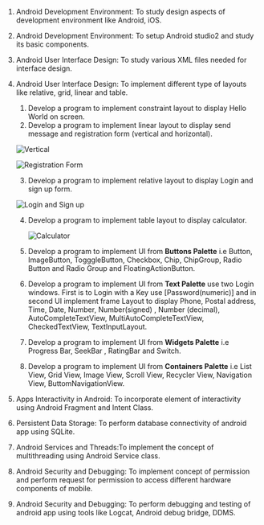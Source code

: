 
1. Android Development Environment: To study design aspects of development environment like Android, iOS.
   
2. Android Development Environment: To setup Android studio2 and study its basic components.

3. Android User Interface Design: To study various XML files needed for interface design.

4. Android User Interface Design: To implement different type of layouts like relative, grid, linear and table.
    1. Develop a program to implement constraint layout to display Hello World on screen.
    2. Develop a program to implement linear layout to display send message and registration form (vertical and horizontal).
      
      ![Vertical](https://www.tutlane.com/images/android/android_linearlayout_example_output.png)

   ![Registration Form](https://cdn.jotfor.ms/assets/img/templates/og-images/form-templates/registration-form.png)
   
    3. Develop a program to implement relative layout to display Login and sign up form.

      ![Login and Sign up](https://www.codingnepalweb.com/wp-content/uploads/2022/11/Login-Registration-Form-in-HTML-CSS.png)

    4. Develop a program to implement table layout to display calculator.

       ![Calculator](https://media.cheggcdn.com/media/234/2344e286-bf61-48b8-8f38-65d009e3cdbe/phpeZvrC0)
       
    5. Develop a program to implement UI from **Buttons Palette** i.e Button, ImageButton, TogggleButton, Checkbox, Chip, ChipGroup, Radio Button and Radio Group and FloatingActionButton.
    6. Develop a program to implement UI from **Text Palette** use two Login windows. First is to Login with a Key use [Password(numeric)] and in second UI implement frame Layout to display Phone, Postal address, Time, Date, Number, Number(signed) , Number (decimal), AutoCompleteTextView, MultiAutoCompleteTextView, CheckedTextView, TextInputLayout.
    7. Develop a program to implement UI from **Widgets Palette** i.e Progress Bar, SeekBar , RatingBar  and Switch.
    8. Develop a program to implement UI from **Containers Palette** i.e List View, Grid View, Image View, Scroll View, Recycler View, Navigation View, ButtomNavigationView.
      

6. Apps Interactivity in Android: To incorporate element of interactivity using Android Fragment and Intent Class.

7. Persistent Data Storage: To perform database connectivity of android app using SQLite.

8. Android Services and Threads:To implement the concept of multithreading using Android Service class.

9. Android Security and Debugging: To implement concept of permission and perform request for permission to access different hardware components of mobile.

10. Android Security and Debugging: To perform debugging and testing of android app using tools like Logcat, Android debug bridge, DDMS.
